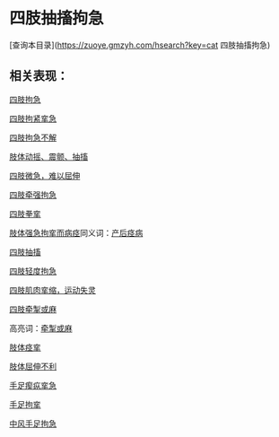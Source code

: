 # 四肢抽搐拘急
[查询本目录](https://zuoye.gmzyh.com/hsearch?key=cat 四肢抽搐拘急)

## 相关表现：

[四肢拘急](https://zuoye.gmzyh.com/search?key=四肢拘急)
[四肢拘紧挛急](https://zuoye.gmzyh.com/search?key=四肢拘紧挛急)
[四肢拘急不解](https://zuoye.gmzyh.com/search?key=四肢拘急不解)
[肢体动摇、震颤、抽搐](https://zuoye.gmzyh.com/search?key=肢体动摇、震颤、抽搐)
[四肢微急，难以屈伸](https://zuoye.gmzyh.com/search?key=四肢微急，难以屈伸)
[四肢牵强拘急](https://zuoye.gmzyh.com/search?key=四肢牵强拘急)
[四肢拳挛](https://zuoye.gmzyh.com/search?key=四肢拳挛)
[肢体强急拘挛而病痉](https://zuoye.gmzyh.com/search?key=肢体强急拘挛而病痉)同义词：[产后痉病](https://zuoye.gmzyh.com/search?key=产后痉病)
[四肢抽搐](https://zuoye.gmzyh.com/search?key=四肢抽搐)
[四肢轻度拘急](https://zuoye.gmzyh.com/search?key=四肢轻度拘急)
[四肢肌肉挛缩，运动失灵](https://zuoye.gmzyh.com/search?key=四肢肌肉挛缩，运动失灵)
[四肢牵掣或麻](https://zuoye.gmzyh.com/search?key=四肢牵掣或麻)
高亮词：[牵掣或麻](https://zuoye.gmzyh.com/search?key=牵掣或麻)  
[肢体痉挛](https://zuoye.gmzyh.com/search?key=肢体痉挛)
[肢体屈伸不利](https://zuoye.gmzyh.com/search?key=肢体屈伸不利)
[手足瘈疭挛急](https://zuoye.gmzyh.com/search?key=手足瘈疭挛急)
[手足拘挛](https://zuoye.gmzyh.com/search?key=手足拘挛)
[中风手足拘急](https://zuoye.gmzyh.com/search?key=中风手足拘急)